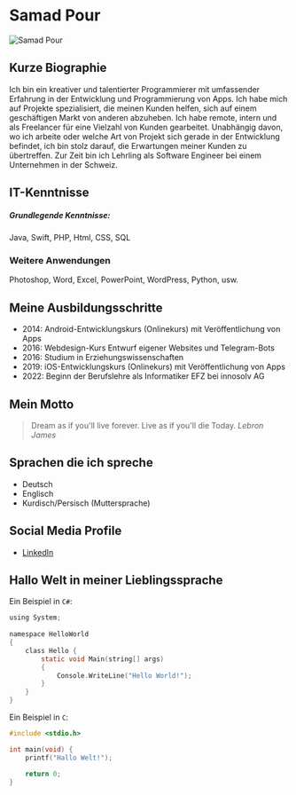 # Samad Pour

![Samad Pour](https://media.licdn.com/dms/image/C4E03AQF_eFkRLcrNXw/profile-displayphoto-shrink_100_100/0/1660053413983?e=1680134400&v=beta&t=rKXUqJCUdkc7xbGT4ijPTCiB38WrwOkHPbHYPHjgDvI)

## Kurze Biographie

Ich bin ein kreativer und talentierter Programmierer mit umfassender Erfahrung in der Entwicklung und Programmierung von Apps. Ich habe mich auf Projekte spezialisiert, die meinen Kunden helfen, sich auf einem geschäftigen Markt von anderen abzuheben. Ich habe remote, intern und als Freelancer für eine Vielzahl von Kunden gearbeitet. Unabhängig davon, wo ich arbeite oder welche Art von Projekt sich gerade in der Entwicklung befindet, ich bin stolz darauf, die Erwartungen meiner Kunden zu übertreffen. Zur Zeit bin ich Lehrling als Software Engineer bei einem Unternehmen in der Schweiz.

## IT-Kenntnisse

##### Grundlegende Kenntnisse:
Java, Swift, PHP, Html, CSS, SQL

### Weitere Anwendungen

Photoshop, Word, Excel, PowerPoint, WordPress, Python, usw.

## Meine Ausbildungsschritte

- 2014: Android-Entwicklungskurs (Onlinekurs) mit Veröffentlichung von Apps
- 2016: Webdesign-Kurs Entwurf eigener Websites und Telegram-Bots
- 2016: Studium in Erziehungswissenschaften
- 2019: iOS-Entwicklungskurs (Onlinekurs) mit Veröffentlichung von Apps
- 2022: Beginn der Berufslehre als Informatiker EFZ bei innosolv AG

## Mein Motto

> Dream as if you'll live forever. Live as if you'll die Today.
> *Lebron James*

## Sprachen die ich spreche

- Deutsch
- Englisch
- Kurdisch/Persisch (Muttersprache)

## Social Media Profile

- [LinkedIn](https://www.linkedin.com/in/samad-pour/)

## Hallo Welt in meiner Lieblingssprache

Ein Beispiel in `C#`:

```c
using System;
 
namespace HelloWorld
{
    class Hello {         
        static void Main(string[] args)
        {
            Console.WriteLine("Hello World!");
        }
    }
}
```

Ein Beispiel in `C`:

```c
#include <stdio.h>

int main(void) {
    printf("Hallo Welt!");

    return 0;
}
```
